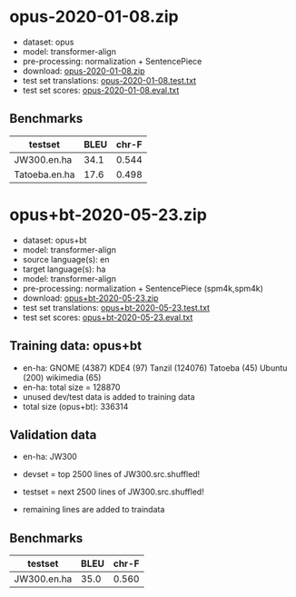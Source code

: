 # opus-2020-01-08.zip

* dataset: opus
* model: transformer-align
* pre-processing: normalization + SentencePiece
* download: [opus-2020-01-08.zip](https://object.pouta.csc.fi/OPUS-MT-models/en-ha/opus-2020-01-08.zip)
* test set translations: [opus-2020-01-08.test.txt](https://object.pouta.csc.fi/OPUS-MT-models/en-ha/opus-2020-01-08.test.txt)
* test set scores: [opus-2020-01-08.eval.txt](https://object.pouta.csc.fi/OPUS-MT-models/en-ha/opus-2020-01-08.eval.txt)

## Benchmarks

| testset               | BLEU  | chr-F |
|-----------------------|-------|-------|
| JW300.en.ha 	| 34.1 	| 0.544 |
| Tatoeba.en.ha 	| 17.6 	| 0.498 |

# opus+bt-2020-05-23.zip

* dataset: opus+bt
* model: transformer-align
* source language(s): en
* target language(s): ha
* model: transformer-align
* pre-processing: normalization + SentencePiece (spm4k,spm4k)
* download: [opus+bt-2020-05-23.zip](https://object.pouta.csc.fi/OPUS-MT-models/en-ha/opus+bt-2020-05-23.zip)
* test set translations: [opus+bt-2020-05-23.test.txt](https://object.pouta.csc.fi/OPUS-MT-models/en-ha/opus+bt-2020-05-23.test.txt)
* test set scores: [opus+bt-2020-05-23.eval.txt](https://object.pouta.csc.fi/OPUS-MT-models/en-ha/opus+bt-2020-05-23.eval.txt)

## Training data:  opus+bt

* en-ha: GNOME (4387) KDE4 (97) Tanzil (124076) Tatoeba (45) Ubuntu (200) wikimedia (65) 
* en-ha: total size = 128870
* unused dev/test data is added to training data
* total size (opus+bt): 336314


## Validation data

* en-ha: JW300

* devset = top 2500  lines of JW300.src.shuffled!
* testset = next 2500  lines of JW300.src.shuffled!
* remaining lines are added to traindata

## Benchmarks

| testset               | BLEU  | chr-F |
|-----------------------|-------|-------|
| JW300.en.ha 	| 35.0 	| 0.560 |

